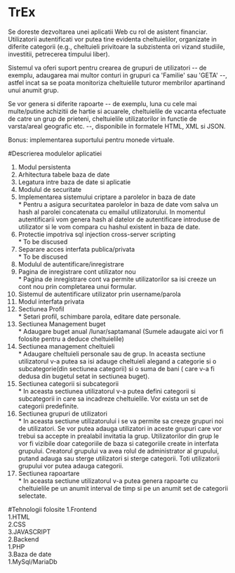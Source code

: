 # TrEx

Se doreste dezvoltarea unei aplicatii Web cu rol de asistent financiar. 
Utilizatorii autentificati vor putea tine evidenta cheltuielilor, organizate in diferite categorii (e.g., cheltuieli privitoare la subzistenta ori vizand studiile, investitii, petrecerea timpului liber). 

Sistemul va oferi suport pentru crearea de grupuri de utilizatori -- de exemplu, adaugarea mai multor conturi in grupuri ca 'Familie' sau 'GETA' --, astfel incat sa se poata monitoriza cheltuielile tuturor membrilor apartinand unui anumit grup. 

Se vor genera si diferite rapoarte -- de exemplu, luna cu cele mai multe/putine achizitii de hartie si acuarele, cheltuielile de vacanta efectuate de catre un grup de prieteni, cheltuielile utilizatorilor in functie de varsta/areal geografic etc. --, disponibile in formatele HTML, XML si JSON.

Bonus: implementarea suportului pentru monede virtuale.

#Descrierea modulelor aplicatiei

 1. Modul persistenta<br/>
  1.	Arhitectura tabele baza de date<br/>
  2.	Legatura intre baza de date si aplicatie<br/>
 2.	Modulul de securitate<br/>
  1.	Implementarea sistemului criptare a parolelor in baza de date<br/>
    *	Pentru a asigura securitatea parolelor in baza de date vom salva un hash al parolei concatenata cu emailul utilizatorului. In momentul autentificarii vom genera hash al datelor de autentificare introduse de utilizator si le vom compara cu hashul existent in baza de date.<br/>
  2.	Protectie impotriva sql injection cross-server scripting	<br/>
    *	To be discused<br/>
  3.	Separare acces interfata publica/privata<br/>
    *	To be discused<br/>
 3.	Modulul de autentificare/inregistrare<br/>
  1.	Pagina de inregistrare cont utilizator nou<br/>
    *	Pagina de inregistrare cont va permite utilizatorilor sa isi creeze un cont nou prin completarea unui formular.<br/>
  2.	Sistemul de autentificare utilizator prin username/parola<br/>
4.	Modul interfata privata<br/>
  1.	Sectiunea Profil<br/>
    *	Setari profil, schimbare parola, editare date personale.<br/>
  2.	Sectiunea Management buget<br/>
    *	Adaugare buget anual /lunar/saptamanal (Sumele adaugate aici vor fi folosite pentru a deduce cheltuielile)<br/> 
  3.	Sectiunea management cheltuieli<br/>
    *	Adaugare cheltuieli personale sau de grup. In aceasta sectiune utilizatorul v-a putea sa isi adauge cheltuieli alegand a categorie si o subcategorie(din sectiunea categorii) si o suma de bani ( care v-a fi dedusa din bugetul setat in sectiunea buget).<br/>
  4.	Sectiunea categorii si subcategorii<br/>
    *	In aceasta sectiunea utilizatorul v-a putea defini categorii si subcategorii in care sa incadreze cheltuielile. Vor exista un set de categorii predefinite.<br/>
  5.	Sectiunea grupuri de utilizatori<br/>
    *	In aceasta sectiune utilizatorului i se va permite sa creeze grupuri noi de utilizatori. Se vor putea adauga utilizatori in aceste grupuri care vor trebui sa accepte in prealabil invitatia la grup. Utilizatorilor din grup le vor fi vizibile doar categoriile de baza si categoriile create in interfata grupului. Creatorul grupului va avea rolul de administrator al grupului, putand adauga sau sterge utilizatori si sterge categorii. Toti utilizatorii grupului vor putea adauga categorii. <br/>
  6.	Sectiunea rapoartare<br/>
    *	In aceasta sectiune utilizatorul v-a putea genera rapoarte cu cheltuielile pe un anumit interval de timp si pe un anumit set de categorii selectate.<br/>
 
#Tehnologii folosite
1.Frontend<br/>
 1.HTML<br/>
 2.CSS<br/>
 3.JAVASCRIPT<br/>
2.Backend<br/>
 1.PHP<br/>
3.Baza de date<br/>
 1.MySql/MariaDb<br/>


